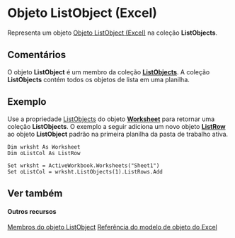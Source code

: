 
# Objeto ListObject (Excel)

Representa um objeto [Objeto ListObject (Excel)](46de6c4f-8ce0-0c7d-da59-6e52f5eab612.md) na coleção **ListObjects**.


## Comentários

O objeto  **ListObject** é um membro da coleção **[ListObjects](3a888055-1ed0-d37d-0586-ced999dc1c42.md)**. A coleção **ListObjects** contém todos os objetos de lista em uma planilha.


## Exemplo

Use a propriedade [ListObjects](29c20c8d-aa64-f578-2c8a-5567651ba44c.md) do objeto **[Worksheet](182b705e-854a-81cc-a4b0-59b942de55ae.md)** para retornar uma coleção **ListObjects**. O exemplo a seguir adiciona um novo objeto **[ListRow](ba3e4215-14b6-3dca-82d0-0951f9f2fc3e.md)** ao objeto **ListObject** padrão na primeira planilha da pasta de trabalho ativa.


```
Dim wrksht As Worksheet 
Dim oListCol As ListRow 
 
Set wrksht = ActiveWorkbook.Worksheets("Sheet1") 
Set oListCol = wrksht.ListObjects(1).ListRows.Add
```


## Ver também


#### Outros recursos


[Membros do objeto ListObject](d34f895c-cf60-f644-866b-7b757716e7a6.md)
[Referência do modelo de objeto do Excel](http://msdn.microsoft.com/library/11ea8598-8a20-92d5-f98b-0da04263bf2c%28Office.15%29.aspx)